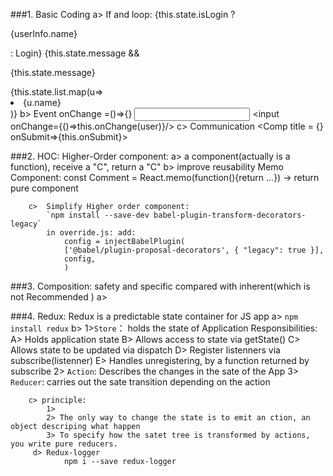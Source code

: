 ###1.  Basic Coding
    a>  If and loop: 
            {this.state.isLogin ? <p>{userInfo.name}</p> : Login}
            {this.state.message && <p>{this.state.message} </p>
            {this.state.list.map(u=><li>{u.name}</li>)}
    b>  Event
            onChange =()=>{}
            <input onChange={this.onChange}/>
            <input onChange={()=>this.onChange(user)}/>
    c>  Communication
            <Comp title = {} onSubmit=>{this.onSubmit}>
            
            
###2.  HOC: Higher-Order component: 
        a>  a component(actually is a function), receive a "C", return a "C"
        b>  improve reusability
            Memo Component:
                const Comment = React.memo(function(){return ...}) -> return pure component             

        c>  Simplify Higher order component:
            `npm install --save-dev babel-plugin-transform-decorators-legacy`
            in override.js: add:
                config = injectBabelPlugin(
                ['@babel/plugin-proposal-decorators', { "legacy": true }],
                config,
                )

###3.  Composition: safety and specific compared with inherent(which is not Recommended )
        a>  
        
        
        
###4.  Redux:  Redux is a predictable state container for JS app
        a> `npm install redux`
        b>      1>`Store`： holds the state of Application
                    Responsibilities:
                        A> Holds application state
                        B> Allows access to state via getState()
                        C> Allows state to be updated via dispatch
                        D> Register listenners via subscribe(listenner)
                        E> Handles unregistering, by a function returned  by subscribe
                2> `Action`: Describes the changes in the sate of the App
                3> `Reducer`: carries out the sate transition depending on the action
        
        c> principle:
            1>
            2> The only way to change the state is to emit an ction, an object descriping what happen
            3> To specify how the satet tree is transformed by actions, you write pure reducers.
         d> Redux-logger
                npm i --save redux-logger
